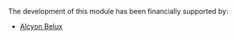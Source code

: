 The development of this module has been financially supported by:

- [Alcyon Belux](https://www.alcyonbelux.be/)

